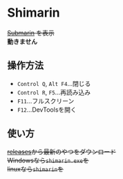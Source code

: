 # Shimarin
~~[Submarin](https://submarin.online) を表示~~  
**動きません**
## 操作方法
- `Control Q`, `Alt F4`...閉じる
- `Control R`, `F5`...再読み込み
- `F11`...フルスクリーン
- `F12`...DevToolsを開く

## 使い方
~~[releases](https://github.com/Submarinonline/Shimarin/releases)から最新のやつをダウンロード  
Windowsなら`shimarin.exe`を  
linuxなら`shimarin`を~~